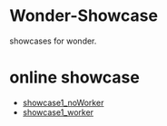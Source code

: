 # Wonder-Showcase
showcases for wonder.



# online showcase

- [showcase1_noWorker](https://www.wonder-3d.com/docs/showcase1/publish/showcase_publish_noWorker/index.html)
- [showcase1_worker](https://www.wonder-3d.com/docs/showcase1/publish/showcase_publish_worker/index.html)

